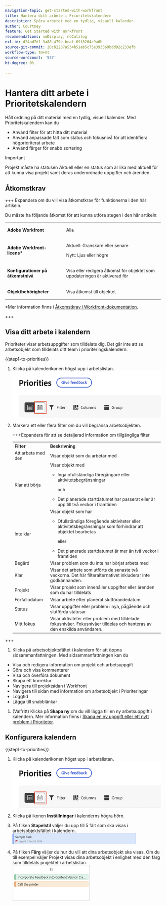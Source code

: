 ```yaml
---
navigation-topic: get-started-with-workfront
title: Hantera ditt arbete i Prioritetskalendern
description: Spåra arbetet med en tydlig, visuell kalender.
author: Courtney
feature: Get Started with Workfront
recommendations: noDisplay, noCatalog
exl-id: d24ad7d1-3a88-479e-beaf-69f8264c9a6b
source-git-commit: 20cb2237a534b51ab5c75e393369bdd92c233efb
workflow-type: tm+mt
source-wordcount: '537'
ht-degree: 0%

---
```


# Hantera ditt arbete i Prioritetskalendern

Håll ordning på ditt material med en tydlig, visuell kalender. Med Prioritetskalendern kan du

* Använd filter för att hitta ditt material
* Använd anpassade fält som status och fokusnivå för att identifiera högprioriterat arbete
* Använd färger för snabb sortering

>[!IMPORTANT]
>
>Projekt måste ha statusen Aktuell eller en status som är lika med aktuell för att kunna visa projekt samt deras underordnade uppgifter och ärenden.


## Åtkomstkrav

+++ Expandera om du vill visa åtkomstkrav för funktionerna i den här artikeln.

Du måste ha följande åtkomst för att kunna utföra stegen i den här artikeln:

<table style="table-layout:auto"> 
 <col> 
 </col> 
 <col> 
 </col> 
 <tbody> 
  <tr> 
   <td role="rowheader"><strong>Adobe Workfront</strong></td> 
   <td> <p>Alla</p> </td> 
  </tr> 
  <tr> 
   <td role="rowheader"><strong>Adobe Workfront-licens*</strong></td> 
   <td> 
   <p>Aktuell: Granskare eller senare</p>
   <p>Nytt: Ljus eller högre</p> 
   </td> 
  </tr> 
  <tr> 
   <td role="rowheader"><strong>Konfigurationer på åtkomstnivå</strong></td> 
   <td> <p>Visa eller redigera åtkomst för objektet som uppdateringen är aktiverad för</p></td> 
  </tr> 
  <tr> 
   <td role="rowheader"><strong>Objektbehörigheter</strong></td> 
   <td> <p>Visa åtkomst till objektet</p></td> 
  </tr> 
 </tbody> 
</table>

*Mer information finns i [Åtkomstkrav i Workfront-dokumentation](/help/quicksilver/administration-and-setup/add-users/access-levels-and-object-permissions/access-level-requirements-in-documentation.md).

+++

## Visa ditt arbete i kalendern

Prioriteter visar arbetsuppgifter som tilldelats dig. Det går inte att se arbetsobjekt som tilldelats ditt team i prioriteringskalendern.

{{step1-to-priorities}}

1. Klicka på kalenderikonen högst upp i arbetslistan.
   ![kalenderikon](assets/calendar-tab.png)
1. Markera ett eller flera filter om du vill begränsa arbetsobjekten.

   +++Expandera för att se detaljerad information om tillgängliga filter
   <table>
    <tbody>
    <tr>
    <th>Filter</th>
    <th>Beskrivning</th>
    </tr>
        <tr>
        <td>Att arbeta med den</td>
        <td>Visar objekt som du arbetar med</td>
        </tr>
        <tr>
        <td>Klar att börja</td>
        <td>Visar objekt med 
        <ul>
        <li>Inga ofullständiga föregångare eller aktivitetsbegränsningar</li>
        <p>och</p>
        <li>Det planerade startdatumet har passerat eller är upp till två veckor i framtiden</li>
        </ul>
        </td>
        </tr>
        <tr>
        <td>Inte klar</td>
        <td>Visar objekt som har
        <ul>
        <li>Ofullständiga föregående aktiviteter eller aktivitetsbegränsningar som förhindrar att objektet bearbetas</li>
        <p>eller</p>
        <li>Det planerade startdatumet är mer än två veckor i framtiden</li>
        </ul>
        </td>
        </tr>
        <tr>
        <td>Begärd</td>
        <td>Visar problem som du inte har börjat arbeta med</td>
        </tr>
        <td>Klar</td>
        <td>Visar det arbete som utförts de senaste två veckorna. Det här filteralternativet inkluderar inte godkännanden.</td>
        </tr>
        <tr>
        <td>Projekt</td>
        <td>Visar projekt som innehåller uppgifter eller ärenden som du har tilldelats</td>
        </tr>
        <tr>
        <td>Förfallodatum</td>
        <td>Visar arbete efter planerat slutförandedatum</td>
        </tr>
        <tr>
        <td>Status</td>
        <td>Visar uppgifter eller problem i nya, pågående och slutförda statusar</td>
        </tr>
        <tr>
        <td>Mitt fokus</td>
        <td>Visar aktiviteter eller problem med tilldelade fokusnivåer. Fokusnivåer tilldelas och hanteras av den enskilda användaren.</td>
        </tr>
    </tbody>
    </table>

+++

1. Klicka på arbetsobjektsfältet i kalendern för att öppna sidsammanfattningen. Med sidsammanfattningen kan du

* Visa och redigera information om projekt och arbetsuppgift
* Göra och visa kommentarer
* Visa och överföra dokument
* Skapa ett korrektur
* Navigera till projektsidan i Workfront
* Navigera till sidan med information om arbetsobjekt i Prioriteringar
* Loggtid
* Lägga till snabblänkar

1. (Valfritt) Klicka på **Skapa ny** om du vill lägga till en ny arbetsuppgift i kalendern. Mer information finns i [Skapa en ny uppgift eller ett nytt problem i Prioriteter](/help/quicksilver/workfront-basics/priorities/create-task-issue-priorities.md).

## Konfigurera kalendern

{{step1-to-priorities}}

1. Klicka på kalenderikonen högst upp i arbetslistan.
   ![kalenderikon](assets/calendar-tab.png)
1. Klicka på ikonen **Inställningar** i kalenderns högra hörn.

1. På fliken **Stapelstil** väljer du upp till 5 fält som ska visas i arbetsobjektsfältet i kalendern.
   ![exempelfält](assets/sample-task-for-field-config.png)

1. På fliken **Färg** väljer du hur du vill att dina arbetsobjekt ska visas. Om du till exempel väljer Projekt visas dina arbetsobjekt i enlighet med den färg som tilldelats projektet i arbetslistan.
   ![exempelfärgprojekt](assets/sample-calendar-projects.png)

